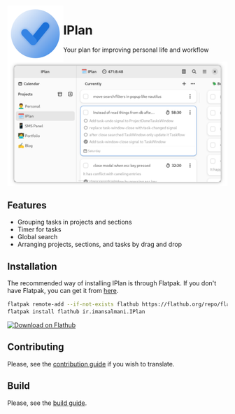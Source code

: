 <img align="left" style="vertical-align: middle" src="data/icons/hicolor/256x256/apps/ir.imansalmani.IPlan.png" alt="IPlan" width="128">

# IPlan

Your plan for improving personal life and workflow

<picture align="center">
  <source media="(prefers-color-scheme: dark)" srcset="data/screenshots/window-dark.png">
  <img alt="IPlan Window" src="data/screenshots/window.png">
</picture>

## Features

- Grouping tasks in projects and sections
- Timer for tasks
- Global search
- Arranging projects, sections, and tasks by drag and drop

## Installation

The recommended way of installing IPlan is through Flatpak. If you don't have Flatpak, you can get it from [here](https://flatpak.org/setup).

```bash
flatpak remote-add --if-not-exists flathub https://flathub.org/repo/flathub.flatpakrepo
flatpak install flathub ir.imansalmani.IPlan
```
<a href="https://flathub.org/apps/details/ir.imansalmani.IPlan"><img src="https://flathub.org/assets/badges/flathub-badge-en.png" alt="Download on Flathub" width="240"></a>

## Contributing

Please, see the [contribution guide](CONTRIBUTING.md) if you wish to translate.

## Build

Please, see the [build guide](https://github.com/iman-salmani/iplan/wiki/How-to-Build-IPlan).
